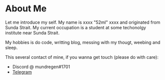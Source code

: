 # About Me 

Let me introduce my self. My name is xxxx "52ml" xxxx and originated from Sunda Strait. My current occupation is a student at some techonolgy institute near Sunda Strait.

My hobbies is do code, writting blog, messing with my thougt, weebing and sleep.

This several contact of mine, if you wanna get touch (please do with care):

- Discord @ mundregen#1701
- [Telegram](https://t.me/reinefinca)